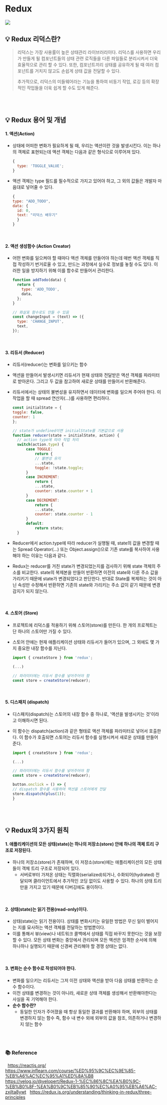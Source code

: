 # Redux

<img src="https://user-images.githubusercontent.com/66936285/204738576-9ba97895-6269-48f7-8b0d-bbe442cc8e93.png">

<br>

## 💡 Redux 리덕스란?

> 리덕스는 가장 사용률이 높은 상태관리 라이브러리이다.
> 리덕스를 사용하면 우리가 만들게 될 컴포넌트들의 상태 관련 로직들을 다른 파일들로 분리시켜서 더욱 효율적으로 관리 할 수 있다.
> 또한, 컴포넌트끼리 상태를 공유하게 될 때 여러 컴포넌트를 거치지 않고도 손쉽게 상태 값을 전달할 수 있다.
>
> 추가적으로, 리덕스의 미들웨어라는 기능을 통하여 비동기 작업, 로깅 등의 확장적인 작업들을 더욱 쉽게 할 수도 있게 해준다.

<br>
<br>

## 💡 Redux 용어 및 개념

#### 1. 액션(Action)

- 상태에 어떠한 변화가 필요하게 될 때, 우리는 액션이란 것을 발생시킨다. 이는 하나의 객체로 표현되는데 액션 객체는 다음과 같은 형식으로 이루어져 있다.
  ```jsx
  {
    type: 'TOGGLE_VALUE';
  }
  ```
- 액션 객체는 type 필드를 필수적으로 가지고 있어야 하고, 그 외의 값들은 개발자 마음대로 넣어줄 수 있다.
  ```jsx
  {
  type: "ADD_TODO",
  data: {
    id: 0,
    text: "리덕스 배우기"
    }
  }
  ```

<br>

#### 2. 액션 생성함수 (Action Creator)

- 어떤 변화를 일으켜야 할 때마다 액션 객체를 만들어야 하는데 매번 액션 객체를 직접 작성하기 번거로울 수 있고, 만드는 과정에서 실수로 정보를 놓칠 수도 있다. 이러한 일을 방지하기 위해 이를 함수로 만들어서 관리한다.

  ```jsx
  function addTodo(data) {
    return {
      type: 'ADD_TODO',
      data,
    };
  }

  // 화살표 함수로도 만들 수 있음
  const changeInput = (text) => ({
    type: 'CHANGE_INPUT',
    text,
  });
  ```

<br>

#### 3. 리듀서 (Reducer)

- 리듀서(reducer)는 변화를 일으키는 함수
- 액션을 만들어서 발생시키면 리듀서가 현재 상태와 전달받은 액션 객체를 파라미터로 받아온다. 그리고 두 값을 참고하여 새로운 상태를 만들어서 반환해준다.
- 리듀서에서는 상태의 불변성을 유지하면서 데이터에 변화를 일으켜 주어야 한다. 이 작업을 할 때 spread 연산자(...)를 사용하면 편리하다.

  ```jsx
  const initialState = {
  toggle: false,
  counter: 1
  };

  // state가 undefined이면 initialState를 기본값으로 사용
  function reducer(state = initialState, action) {
    // action type에 따라 작업 처리
    switch(action.type) {
        case TOGGLE:
            return {
            // 불변성 유지
            ...state,
            toggle: !state.toggle;
        }
        case INCREMENT:
            return {
            ...state,
            counter: state.counter + 1
        }
        case DECREMENT:
            return {
            ...state,
            counter: state.counter - 1
        }
        default:
            return state;
    }
  ```

- Reducer에서 action.type에 따라 reducer가 실행될 때, state의 값을 변경할 때는 Spread Operator(...) 또는 Object.assign()으로 기존 state를 복사하여 사용해야 하는 이유는 다음과 같다.
- Redux는 reducer를 거친 state가 변경되었는지를 검사하기 위해 state 객체의 주소를 비교한다. state의 복제본을 만들어 반환하면 이전의 state와 다른 주소 값을 가리키기 때문에 state가 변경되었다고 판단한다. 반대로 State를 복제하는 것이 아닌 속성만 수정해서 반환하면 기존의 state와 가리키는 주소 값이 같기 때문에 변경 감지가 되지 않는다.

<br>

#### 4. 스토어 (Store)

- 프로젝트에 리덕스를 적용하기 위해 스토어(store)를 만든다. 한 개의 프로젝트는 단 하나의 스토어만 가질 수 있다.
- 스토어 안에는 현재 애플리케이션 상태와 리듀서가 들어가 있으며, 그 외에도 몇 가지 중요한 내장 함수를 지닌다.

  ```jsx
  import { createStore } from 'redux';

  (...)

  // 파라미터에는 리듀서 함수를 넣어주어야 함
  const store = createStore(reducer);
  ```

<br>

#### 5. 디스패치 (dispatch)

- 디스패치(dispatch)는 스토어의 내장 함수 중 하나로, '액션을 발생시키는 것'이라고 이해하시면 된다.
- 이 함수는 dispatch(action)과 같은 형태로 액션 객체를 파라미터로 넣어서 호출한다. 이 함수가 호출되면 스토어는 리듀서 함수를 실행시켜서 새로운 상태를 만들어준다.

  ```jsx
  import { createStore } from 'redux';

  (...)

  // 파라미터에는 리듀서 함수를 넣어주어야 함
  const store = createStore(reducer);

  button.onclick = () => {
  // dispatch 함수를 사용하여 액션을 스토어에게 전달
  store.dispatch(plus(1));
  }
  ```

<br>
<br>

## 💡 Redux의 3가지 원칙

#### 1. 애플리케이션의 모든 상태(state)는 하나의 저장소(store) 안에 하나의 객체 트리 구조로 저장된다.

- 하나의 저장소(store)가 존재하며, 이 저장소(store)에는 애플리케이션의 모든 상태들이 객체 트리 구조로 저장되어 있다.
  - 서버로부터 가져온 상태는 직렬화(serialized)되거나, 수화되어(hydrated) 전달되며 클라이언트에서 추가적인 코딩 없이도 사용할 수 있다. 하나의 상태 트리만을 가지고 있기 때문에 디버깅에도 용이하다.

<br>

#### 2. 상태(state)는 읽기 전용(read-only)이다.

- 상태(state)는 읽기 전용이다. 상태를 변화시키는 유일한 방법은 무신 일이 벌어지는 지를 묘사하는 액션 객체를 전달하는 방법뿐이다.
- 이를 통해서 뷰(view)나 네트워크 콜백에서 상태를 직접 바꾸지 못한다는 것을 보장 할 수 있다. 모든 상태 변화는 중앙에서 관리되며 모든 액션은 엄격한 순서에 의해 하나하나 실행되기 때문에 신경써 관리해야 할 경쟁 상태는 없다.

<br>

#### 3. 변화는 순수 함수로 작성되어야 한다.

- 변화를 일으키는 리듀서는 그저 이전 상태와 액션을 받아 다음 상태를 반환하는 순수 함수이다.
- 이전 상태를 변경하는 것이 아니라, 새로운 상태 객체를 생성해서 반환해야한다는 사실을 꼭 기억해야 한다.
- **순수 함수란?**
  - 동일한 인자가 주어졌을 때 항상 동일한 결과를 반환해야 하며, 외부의 상태를 변경하지 않는 함수
    즉, 함수 내 변수 외에 외부의 값을 참조, 의존하거나 변경하지 않는 함수

<br>
<br>

### 📚 Reference

&nbsp; https://reactjs.org/
&nbsp; https://www.inflearn.com/course/%ED%95%9C%EC%9E%85-%EB%A6%AC%EC%95%A1%ED%8A%B8
&nbsp; https://velog.io/@velopert/Redux-1-%EC%86%8C%EA%B0%9C-%EB%B0%8F-%EA%B0%9C%EB%85%90%EC%A0%95%EB%A6%AC-zxjlta8ywt
&nbsp; https://redux.js.org/understanding/thinking-in-redux/three-principles

<br>
<br>
